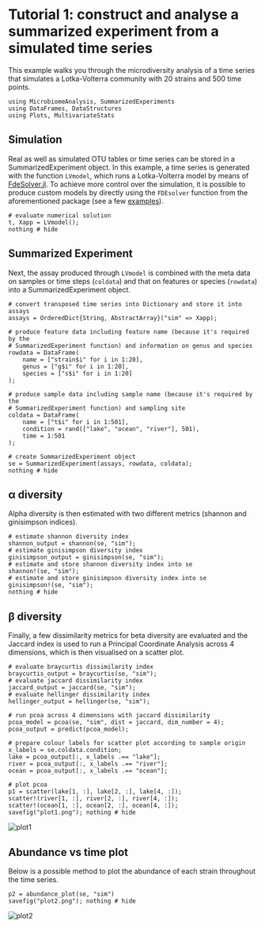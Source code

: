 # Tutorial 1: construct and analyse a summarized experiment from a simulated time series

This example walks you through the microdiversity analysis of a time series that simulates a Lotka-Volterra community with 20 strains and 500 time points.

```@setup se
using MicrobiomeAnalysis, SummarizedExperiments
using DataFrames, DataStructures
using Plots, MultivariateStats
```

## Simulation

Real as well as simulated OTU tables or time series can be stored in a SummarizedExperiment object. In this example, a time series is generated with the function `LVmodel`, which runs a Lotka-Volterra model by means of [FdeSolver.jl](https://github.com/JuliaTurkuDataScience/FdeSolver.jl). To achieve more control over the simulation, it is possible to produce custom models by directly using the `FDEsolver` function from the aforementioned package (see a few [examples](https://juliaturkudatascience.github.io/FdeSolver.jl/stable/examples/)).

```@example se
# evaluate numerical solution
t, Xapp = LVmodel();
nothing # hide
```

## Summarized Experiment

Next, the assay produced through `LVmodel` is combined with the meta data on samples or time steps (`coldata`) and that on features or species (`rowdata`) into a SummarizedExperiment object.

```@example se
# convert transposed time series into Dictionary and store it into assays
assays = OrderedDict{String, AbstractArray}("sim" => Xapp);

# produce feature data including feature name (because it's required by the
# SummarizedExperiment function) and information on genus and species
rowdata = DataFrame(
    name = ["strain$i" for i in 1:20],
    genus = ["g$i" for i in 1:20],
    species = ["s$i" for i in 1:20]
);

# produce sample data including sample name (because it's required by the
# SummarizedExperiment function) and sampling site
coldata = DataFrame(
    name = ["t$i" for i in 1:501],
    condition = rand(["lake", "ocean", "river"], 501),
    time = 1:501
);

# create SummarizedExperiment object
se = SummarizedExperiment(assays, rowdata, coldata);
nothing # hide
```

## α diversity

Alpha diversity is then estimated with two different metrics (shannon and ginisimpson indices).

```@example se
# estimate shannon diversity index
shannon_output = shannon(se, "sim");
# estimate ginisimpson diversity index
ginisimpson_output = ginisimpson(se, "sim");
# estimate and store shannon diversity index into se
shannon!(se, "sim");
# estimate and store ginisimpson diversity index into se
ginisimpson!(se, "sim");
nothing # hide
```

## β diversity

Finally, a few dissimilarity metrics for beta diversity are evaluated and the Jaccard index is used to run a Principal Coordinate Analysis across 4 dimensions, which is then visualised on a scatter plot.

```@example se
# evaluate braycurtis dissimilarity index
braycurtis_output = braycurtis(se, "sim");
# evaluate jaccard dissimilarity index
jaccard_output = jaccard(se, "sim");
# evaluate hellinger dissimilarity index
hellinger_output = hellinger(se, "sim");

# run pcoa across 4 dimensions with jaccard dissimilarity
pcoa_model = pcoa(se, "sim", dist = jaccard, dim_number = 4);
pcoa_output = predict(pcoa_model);

# prepare colour labels for scatter plot according to sample origin
x_labels = se.coldata.condition;
lake = pcoa_output[:, x_labels .== "lake"];
river = pcoa_output[:, x_labels .== "river"];
ocean = pcoa_output[:, x_labels .== "ocean"];

# plot pcoa
p1 = scatter(lake[1, :], lake[2, :], lake[4, :]);
scatter!(river[1, :], river[2, :], river[4, :]);
scatter!(ocean[1, :], ocean[2, :], ocean[4, :]);
savefig("plot1.png"); nothing # hide
```

![plot1](plot1.png)

## Abundance vs time plot

Below is a possible method to plot the abundance of each strain throughout the time series.

```@example se
p2 = abundance_plot(se, "sim")
savefig("plot2.png"); nothing # hide
```

![plot2](plot2.png)
